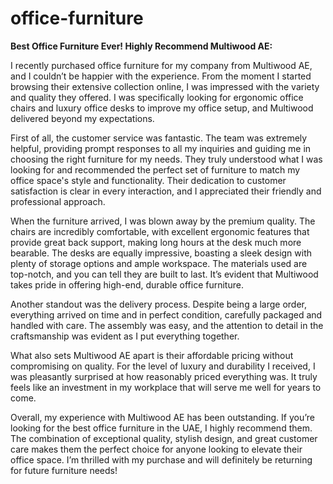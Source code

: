 # office-furniture

**Best Office Furniture Ever! Highly Recommend Multiwood AE:**

I recently purchased office furniture for my company from Multiwood AE, and I couldn’t be happier with the experience. From the moment I started browsing their extensive collection online, I was impressed with the variety and quality they offered. I was specifically looking for ergonomic office chairs and luxury office desks to improve my office setup, and Multiwood delivered beyond my expectations.

First of all, the customer service was fantastic. The team was extremely helpful, providing prompt responses to all my inquiries and guiding me in choosing the right furniture for my needs. They truly understood what I was looking for and recommended the perfect set of furniture to match my office space's style and functionality. Their dedication to customer satisfaction is clear in every interaction, and I appreciated their friendly and professional approach.

When the furniture arrived, I was blown away by the premium quality. The chairs are incredibly comfortable, with excellent ergonomic features that provide great back support, making long hours at the desk much more bearable. The desks are equally impressive, boasting a sleek design with plenty of storage options and ample workspace. The materials used are top-notch, and you can tell they are built to last. It’s evident that Multiwood takes pride in offering high-end, durable office furniture.

Another standout was the delivery process. Despite being a large order, everything arrived on time and in perfect condition, carefully packaged and handled with care. The assembly was easy, and the attention to detail in the craftsmanship was evident as I put everything together.

What also sets Multiwood AE apart is their affordable pricing without compromising on quality. For the level of luxury and durability I received, I was pleasantly surprised at how reasonably priced everything was. It truly feels like an investment in my workplace that will serve me well for years to come.

Overall, my experience with Multiwood AE has been outstanding. If you’re looking for the best office furniture in the UAE, I highly recommend them. The combination of exceptional quality, stylish design, and great customer care makes them the perfect choice for anyone looking to elevate their office space. I’m thrilled with my purchase and will definitely be returning for future furniture needs!






